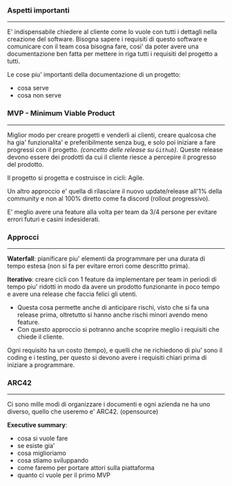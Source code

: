 ### Aspetti importanti
---
E' indispensabile chiedere al cliente come lo vuole con tutti i dettagli nella creazione del software. Bisogna sapere i requisiti di questo software e comunicare con il team cosa bisogna fare, cosi' da poter avere una documentazione ben fatta per mettere in riga tutti i requisiti del progetto a tutti.

Le cose piu' importanti della documentazione di un progetto:
- cosa serve
- cosa non serve
### MVP - Minimum Viable Product
---
Miglior modo per creare progetti e venderli ai clienti, creare qualcosa che ha gia' funzionalita' e preferibilmente senza bug, e solo poi iniziare a fare progressi con il progetto. *(concetto delle release su `Github`)*. Queste release devono essere dei prodotti da cui il cliente riesce a percepire il progresso del prodotto.

Il progetto si progetta e costruisce in cicli: Agile.

Un altro approccio e' quella di rilasciare il nuovo update/release all'1% della community e non al 100% diretto come fa discord (rollout progressivo).

E' meglio avere una feature alla volta per team da 3/4 persone per evitare errori futuri e casini indesiderati.
### Approcci
---
**Waterfall**: pianificare piu' elementi da programmare per una durata di tempo estesa (non si fa per evitare errori come descritto prima).

**Iterativo**: creare cicli con 1 feature da implementare per team in periodi di tempo piu' ridotti in modo da avere un prodotto funzionante in poco tempo e avere una release che faccia felici gli utenti.
- Questa cosa permette anche di anticipare rischi, visto che si fa una release prima, oltretutto si hanno anche rischi minori avendo meno feature.
- Con questo approccio si potranno anche scoprire meglio i requisiti che chiede il cliente.

Ogni requisito ha un costo (tempo), e quelli che ne richiedono di piu' sono il coding e i testing, per questo si devono avere i requisiti chiari prima di iniziare a programmare.
### ARC42
---
Ci sono mille modi di organizzare i documenti e ogni azienda ne ha uno diverso, quello che useremo e' ARC42. (opensource)

**Executive summary**:
- cosa si vuole fare
- se esiste gia'
- cosa miglioriamo
- cosa stiamo sviluppando
- come faremo per portare attori sulla piattaforma
- quanto ci vuole per il primo MVP